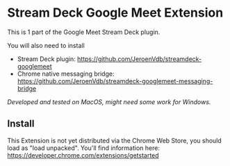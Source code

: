 # Stream Deck Google Meet Extension

This is 1 part of the Google Meet Stream Deck plugin.

You will also need to install

- Stream Deck plugin: https://github.com/JeroenVdb/streamdeck-googlemeet
- Chrome native messaging bridge: https://github.com/JeroenVdb/streamdeck-googlemeet-messaging-bridge

_Developed and tested on MacOS, might need some work for Windows._

## Install

This Extension is not yet distributed via the Chrome Web Store, you should load as "load unpacked". You'll find information here: https://developer.chrome.com/extensions/getstarted
